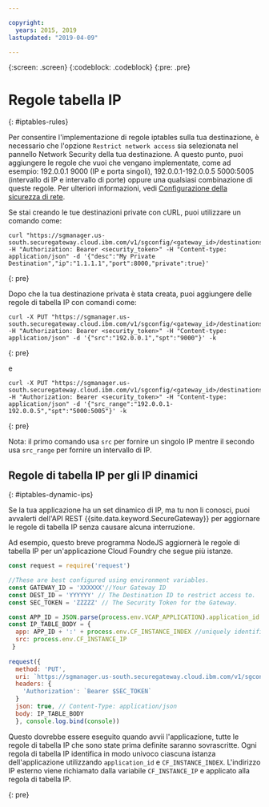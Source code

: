 ```yaml
---

copyright:
  years: 2015, 2019
lastupdated: "2019-04-09"

---
```

{:screen: .screen}
{:codeblock: .codeblock}
{:pre: .pre}

# Regole tabella IP
{: #iptables-rules}

Per consentire l'implementazione di regole iptables sulla tua destinazione, è necessario che l'opzione `Restrict network access` sia selezionata nel pannello Network Security della tua destinazione.  A questo punto, puoi aggiungere le regole che vuoi che vengano implementate, come ad esempio: 192.0.0.1 9000 (IP e porta singoli),  192.0.0.1-192.0.0.5 5000:5005 (intervallo di IP e intervallo di porte) oppure una qualsiasi combinazione di queste regole. Per ulteriori informazioni, vedi [Configurazione della sicurezza di rete](/docs/services/SecureGateway?topic=securegateway-add-dest#dest-network-security).

Se stai creando le tue destinazioni private con cURL, puoi utilizzare un comando come:

```
curl "https://sgmanager.us-south.securegateway.cloud.ibm.com/v1/sgconfig/<gateway_id>/destinations" -H "Authorization: Bearer <security_token>" -H "Content-type: application/json" -d '{"desc":"My Private Destination","ip":"1.1.1.1","port":8000,"private":true}'
```
{: pre}

Dopo che la tua destinazione privata è stata creata, puoi aggiungere delle regole di tabella IP con comandi come:

```
curl -X PUT "https://sgmanager.us-south.securegateway.cloud.ibm.com/v1/sgconfig/<gateway_id>/destinations/<destination_id>/ipTableRule" -H "Authorization: Bearer <security_token>" -H "Content-type: application/json" -d '{"src":"192.0.0.1","spt":"9000"}' -k
```
{: pre}

e

```
curl -X PUT "https://sgmanager.us-south.securegateway.cloud.ibm.com/v1/sgconfig/<gateway_id>/destinations/<destination_id>/ipTableRule" -H "Authorization: Bearer <security_token>" -H "Content-type: application/json" -d '{"src_range":"192.0.0.1-192.0.0.5","spt":"5000:5005"}' -k
```
{: pre}

Nota: il primo comando usa `src` per fornire un singolo IP mentre il secondo usa `src_range` per fornire un intervallo di IP.

## Regole di tabella IP per gli IP dinamici
{: #iptables-dynamic-ips}

Se la tua applicazione ha un set dinamico di IP, ma tu non li conosci, puoi avvalerti dell'API REST {{site.data.keyword.SecureGateway}} per aggiornare le regole di tabella IP senza causare alcuna interruzione.

Ad esempio, questo breve programma NodeJS aggiornerà le regole di tabella IP per un'applicazione Cloud Foundry che segue più istanze.

```javascript
const request = require('request')

//These are best configured using environment variables.
const GATEWAY_ID = 'XXXXXX'//Your Gateway ID
const DEST_ID = 'YYYYYY' // The Destination ID to restrict access to.
const SEC_TOKEN = 'ZZZZZ' // The Security Token for the Gateway.

const APP_ID = JSON.parse(process.env.VCAP_APPLICATION).application_id
const IP_TABLE_BODY = {
  app: APP_ID + ':' + process.env.CF_INSTANCE_INDEX //uniquely identifies the app and instance for ip table rule.
  src: process.env.CF_INSTANCE_IP
 }
 
request({
  method: 'PUT',
  uri: `https://sgmanager.us-south.securegateway.cloud.ibm.com/v1/sgconfig/$GATEWAY_ID/destinations/$DEST_ID/ipTableRule`
  headers: {
    'Authorization': `Bearer $SEC_TOKEN`
  }
  json: true, // Content-Type: application/json
  body: IP_TABLE_BODY
  }, console.log.bind(console)) 
```

Questo dovrebbe essere eseguito quando avvii l'applicazione, tutte le regole di tabella IP che sono state prima definite saranno sovrascritte. Ogni regola di tabella IP identifica in modo univoco ciascuna istanza dell'applicazione utilizzando `application_id` e `CF_INSTANCE_INDEX`. L'indirizzo IP esterno
viene richiamato dalla variabile `CF_INSTANCE_IP` e applicato alla regola di tabella IP.


{: pre}
